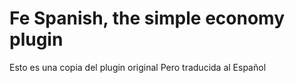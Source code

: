 Fe Spanish, the simple economy plugin
=============
Esto es una copia del plugin original Pero traducida al Español
